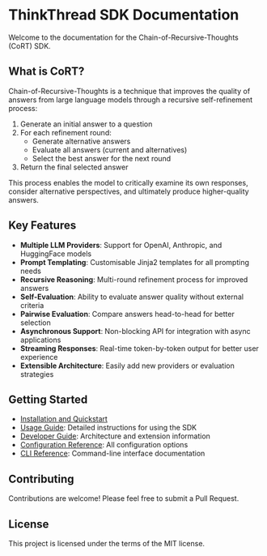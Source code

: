 # ThinkThread SDK Documentation

Welcome to the documentation for the Chain-of-Recursive-Thoughts (CoRT) SDK.

## What is CoRT?

Chain-of-Recursive-Thoughts is a technique that improves the quality of answers from large language models through a recursive self-refinement process:

1. Generate an initial answer to a question
2. For each refinement round:
   - Generate alternative answers
   - Evaluate all answers (current and alternatives)
   - Select the best answer for the next round
3. Return the final selected answer

This process enables the model to critically examine its own responses, consider alternative perspectives, and ultimately produce higher-quality answers.

## Key Features

- **Multiple LLM Providers**: Support for OpenAI, Anthropic, and HuggingFace models
- **Prompt Templating**: Customisable Jinja2 templates for all prompting needs
- **Recursive Reasoning**: Multi-round refinement process for improved answers
- **Self-Evaluation**: Ability to evaluate answer quality without external criteria
- **Pairwise Evaluation**: Compare answers head-to-head for better selection
- **Asynchronous Support**: Non-blocking API for integration with async applications
- **Streaming Responses**: Real-time token-by-token output for better user experience
- **Extensible Architecture**: Easily add new providers or evaluation strategies

## Getting Started

- [Installation and Quickstart](../README.md)
- [Usage Guide](usage_guide.md): Detailed instructions for using the SDK
- [Developer Guide](developer_guide.md): Architecture and extension information
- [Configuration Reference](configuration_reference.md): All configuration options
- [CLI Reference](cli_reference.md): Command-line interface documentation

## Contributing

Contributions are welcome! Please feel free to submit a Pull Request.

## License

This project is licensed under the terms of the MIT license.
